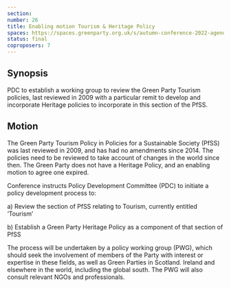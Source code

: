 ```yaml
---
section:
number: 26
title: Enabling motion Tourism & Heritage Policy
spaces: https://spaces.greenparty.org.uk/s/autumn-conference-2022-agenda-forum/?contentId=101280
status: final 
coproposers: 7
---
```

## Synopsis
PDC to establish a working group to review the Green Party Tourism policies, last reviewed in 2009 with a particular remit to develop and incorporate Heritage policies to incorporate in this section of the PfSS.

## Motion
The Green Party Tourism Policy in Policies for a Sustainable Society (PfSS) was last reviewed in 2009, and has had no amendments since 2014. The policies need to be reviewed to take account of changes in the world since then. The Green Party does not have a Heritage Policy, and an enabling motion to agree one expired.

Conference instructs Policy Development Committee (PDC) to initiate a policy development process to:

a) Review the section of PfSS relating to Tourism, currently entitled ‘Tourism’

b) Establish a Green Party Heritage Policy as a component of that section of PfSS

The process will be undertaken by a policy working group (PWG), which should seek the involvement of members of the Party with interest or expertise in these fields, as well as Green Parties in Scotland. Ireland and elsewhere in the world, including the global south. The PWG will also consult relevant NGOs and professionals.
